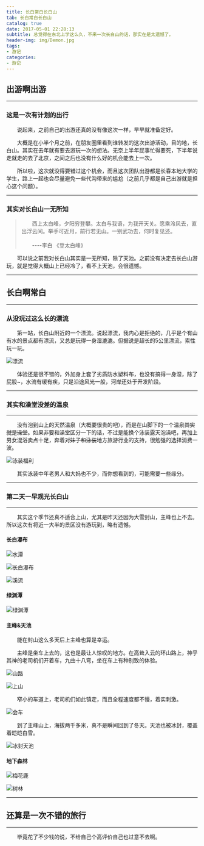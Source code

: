 ```yaml
---
title: 长白常白长白山
tab: 长白常白长白山
catalog: true
date: 2017-05-01 22:28:13
subtitle: 总觉得在东北上学这么久，不来一次长白山的话，那实在是太遗憾了。
header-img: img/Demon.jpg
tags:
- 游记
categories:
- 游记
---
```


## 出游啊出游

---

### 这是一次有计划的出行

&emsp;&emsp;说起来，之前自己的出游还真的没有像这次一样，早早就准备定好。

&emsp;&emsp;大概是在小半个月之前，在朋友圈里看到谁转发的这次出游活动，目的地，长白山。其实在去年就有要去游玩一次的想法。无奈上半年屁事忙得要死，下半年说走就走的去了北京，之间之后也没有什么好的机会能去上一次。

&emsp;&emsp;所以啦，这次就没得要错过这个机会，而且这次团队出游都是长春本地大学的学生，路上一起也会尽量避免一些代沟带来的尴尬（之前几乎都是自己出游就是担心这个问题）。

---

### 其实对长白山一无所知

>   &emsp;&emsp;西上太白峰，夕阳穷登攀。太白与我语，为我开天关。愿乘泠风去，直出浮云间。举手可近月，前行若无山。一别武功去，何时复见还。<br>  
    &emsp;&emsp;----李白 《登太白峰》

&emsp;&emsp;可以说之前我对长白山其实是一无所知，除了天池。之前没有决定去长白山游玩，就是觉得大概山上已经冷了，看不上天池，会很遗憾。

---

## 长白啊常白

---

### 从没玩过这么长的漂流

&emsp;&emsp;第一站，长白山附近的一个漂流。说起漂流，我内心是拒绝的，几乎是个有山有水的景点都有漂流，又总是玩得一身湿漉漉。但据说是超长的5公里漂流，索性玩一玩。

![漂流](img/img1.jpg)

&emsp;&emsp;体验还是很不错的，外加身上套了劣质防水塑料布，也没有搞得一身湿，除了屁股~，水流有缓有疾，只是沿途风光一般，河岸还处于开发阶段。

---

### 其实和澡堂没差的温泉

---

&emsp;&emsp;没有泡到山上的天然温泉（大概要很贵的吧），而是在山脚下的一个温泉~~其实就是澡堂~~。如果非要和澡堂区分一下的话，不过是能换个泳装露天泡澡吧，再加上男女混浴卖点十足，奔着对~~妹子和泳装~~地方旅游行业的支持，很勉强的选择消费一波。

![泳装福利](img/img2.jpg)

&emsp;&emsp;其实泳装中年老男人和大妈也不少，而你想看到的，可能需要一些缘分。

---

### 第二天一早观光长白山

---

&emsp;&emsp;其实这个季节还真不适合上山，尤其是昨天还因为大雪封山，主峰也上不去。所以这次有将近一大半的景区没有游玩到，略有遗憾。

#### 长白瀑布

![水潭](img/img3.jpg)

![长白瀑布](img/img4.jpg)

![溪流](img/img5.jpg)

#### 绿渊潭

![绿渊潭](img/img6.jpg)

#### 主峰&天池

&emsp;&emsp;能在封山这么多天后上主峰也算是幸运。

&emsp;&emsp;主峰是坐车上去的，这也是最让人惊叹的地方。在高耸入云的环山路上，神乎其神的老司机们开着车，九曲十八弯，坐在车上有种别致的体验。

![山路](img/img7.jpg)

![上山](img/img8.jpg)

&emsp;&emsp;窄小的车道上，老司机们如此镇定，而且全程速度都不慢，着实刺激。

![会车](img/img9.jpg)

&emsp;&emsp;到了主峰山上，海拔两千多米，真不是瞬间回到了冬天。天池也被冰封，覆盖着皑皑白雪。

![冰封天池](img/img10.jpg)

#### 地下森林

![梅花鹿](img/img11.jpg)

![树林](img/img12.jpg)

---

## 还算是一次不错的旅行

---

&emsp;&emsp;毕竟花了不少钱的说，不给自己个高评价自己也过意不去啊。
